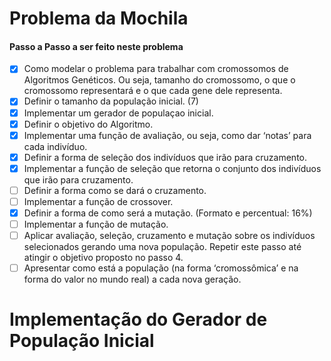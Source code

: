 # Problema da Mochila

#### Passo a Passo a ser feito neste problema

- [X] Como modelar o problema para trabalhar com cromossomos de Algoritmos Genéticos. Ou seja, tamanho do cromossomo, o que o cromossomo representará e o que cada gene dele representa.
- [X] Definir o tamanho da população inicial. (7)
- [X] Implementar um gerador de populaçao inicial.
- [X] Definir o objetivo do Algoritmo.
- [X] Implementar uma função de avaliação, ou seja, como dar ‘notas’ para cada indivíduo.
- [X] Definir a forma de seleção dos indivíduos que irão para cruzamento.
- [X] Implementar a função de seleção que retorna o conjunto dos indivíduos que irão para cruzamento.
- [ ] Definir a forma como se dará o cruzamento.
- [ ] Implementar a função de crossover.
- [X] Definir a forma de como será a mutação. (Formato e percentual: 16%)
- [ ] Implementar a função de mutação.
- [ ] Aplicar avaliação, seleção, cruzamento e mutação sobre os indivíduos selecionados gerando uma nova população. Repetir este passo até atingir o objetivo proposto no passo 4.
- [ ] Apresentar como está a população (na forma ‘cromossômica’ e na forma do valor no mundo
real) a cada nova geração.

# Implementação do Gerador de População Inicial
